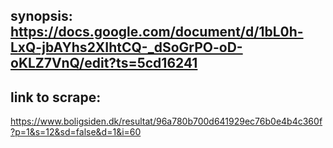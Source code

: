 ## synopsis: https://docs.google.com/document/d/1bL0h-LxQ-jbAYhs2XIhtCQ-_dSoGrPO-oD-oKLZ7VnQ/edit?ts=5cd16241

## link to scrape: 

https://www.boligsiden.dk/resultat/96a780b700d641929ec76b0e4b4c360f?p=1&s=12&sd=false&d=1&i=60